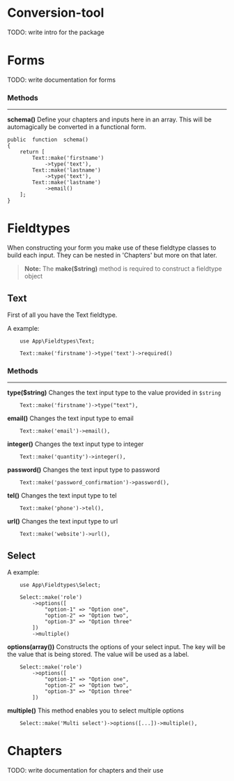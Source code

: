 # Conversion-tool

TODO: write intro for the package


# Forms

TODO: write documentation for forms

### Methods
****

**schema()** 
Define your chapters and inputs here in an array. This will be automagically be converted in a functional form.

```
public  function  schema()
{
	return [
		Text::make('firstname')
			->type('text'),
		Text::make('lastname')
			->type('text'),
		Text::make('lastname')
			->email()
	];
}
```

# Fieldtypes

When constructing your form you make use of these fieldtype classes to build each input. 
They can be nested in 'Chapters' but more on that later.

> **Note:** The **make($string)** method is required to construct a fieldtype object

## Text

First of all you have the Text fieldtype. 

A example:
```
	use App\Fieldtypes\Text;
	
	Text::make('firstname')->type('text')->required()
```

### Methods
****

**type($string)** 
Changes the text input type to the value provided in  ` $string `

```
	Text::make('firstname')->type("text"),
```

**email()** 
Changes the text input type to email

```
	Text::make('email')->email(),
```

**integer()** 
Changes the text input type to integer

```
	Text::make('quantity')->integer(),
```

**password()** 
Changes the text input type to password

```
	Text::make('password_confirmation')->password(),
```

**tel()** 
Changes the text input type to tel

```
	Text::make('phone')->tel(),
```

**url()** 
Changes the text input type to url

```
	Text::make('website')->url(),
```


## Select

A example:
```
	use App\Fieldtypes\Select;
	
	Select::make('role')
        ->options([
            "option-1" => "Option one",
            "option-2" => "Option two",
            "option-3" => "Option three"
        ])
        ->multiple()
```

**options(array())** 
Constructs the options of your select input. The key will be the value that is being stored. The value will be used as a label.

```
	Select::make('role')
        ->options([
            "option-1" => "Option one",
            "option-2" => "Option two",
            "option-3" => "Option three"
        ])
```

**multiple()** 
This method enables you to select multiple options

```
	Select::make('Multi select')->options([...])->multiple(),
```

# Chapters

TODO: write documentation for chapters and their use
